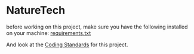 # NatureTech

before working on this project, make sure you have the following installed on your machine:
[requirements.txt](/docs/requirements.txt)

And look at the [Coding Standards](/docs/Coding_Standards.md) for this project.